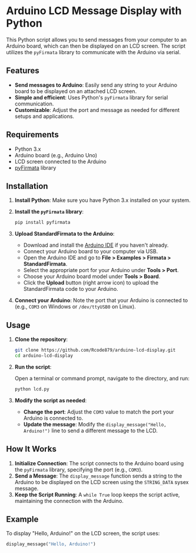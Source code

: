 # Arduino LCD Message Display with Python

This Python script allows you to send messages from your computer to an Arduino board, which can then be displayed on an LCD screen. The script utilizes the `pyFirmata` library to communicate with the Arduino via serial.

## Features

- **Send messages to Arduino**: Easily send any string to your Arduino board to be displayed on an attached LCD screen.
- **Simple and efficient**: Uses Python's `pyFirmata` library for serial communication.
- **Customizable**: Adjust the port and message as needed for different setups and applications.

## Requirements

- Python 3.x
- Arduino board (e.g., Arduino Uno)
- LCD screen connected to the Arduino
- [pyFirmata](https://pypi.org/project/pyFirmata/) library

## Installation

1. **Install Python**: Make sure you have Python 3.x installed on your system.

2. **Install the `pyFirmata` library**:

    ```bash
    pip install pyfirmata
    ```

3. **Upload StandardFirmata to the Arduino**:

    - Download and install the [Arduino IDE](https://www.arduino.cc/en/software) if you haven't already.
    - Connect your Arduino board to your computer via USB.
    - Open the Arduino IDE and go to **File > Examples > Firmata > StandardFirmata**.
    - Select the appropriate port for your Arduino under **Tools > Port**.
    - Choose your Arduino board model under **Tools > Board**.
    - Click the **Upload** button (right arrow icon) to upload the StandardFirmata code to your Arduino.

4. **Connect your Arduino**: Note the port that your Arduino is connected to (e.g., `COM3` on Windows or `/dev/ttyUSB0` on Linux).

## Usage

1. **Clone the repository**:

    ```bash
    git clone https://github.com/Rcode879/arduino-lcd-display.git
    cd arduino-lcd-display
    ```

2. **Run the script**:

    Open a terminal or command prompt, navigate to the directory, and run:

    ```bash
    python lcd.py
    ```

3. **Modify the script as needed**:

    - **Change the port**: Adjust the `COM3` value to match the port your Arduino is connected to.
    - **Update the message**: Modify the `display_message("Hello, Arduino!")` line to send a different message to the LCD.

## How It Works

1. **Initialize Connection**: The script connects to the Arduino board using the `pyFirmata` library, specifying the port (e.g., `COM3`).
2. **Send a Message**: The `display_message` function sends a string to the Arduino to be displayed on the LCD screen using the `STRING_DATA` sysex message.
3. **Keep the Script Running**: A `while True` loop keeps the script active, maintaining the connection with the Arduino.

## Example

To display "Hello, Arduino!" on the LCD screen, the script uses:

```python
display_message("Hello, Arduino!")
